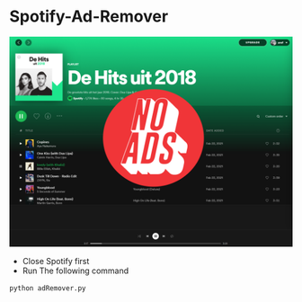 # Spotify-Ad-Remover

<div align="center">

<a href="#"><img src="https://github.com/DaveOff/Spotify-Ad-Remover/raw/main/header.png" title="" alt=""></a>

</div>


* Close Spotify first 
* Run The following command
```
python adRemover.py
```
